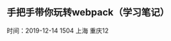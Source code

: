 <!--
 * @Author: slyfox
 * @Date: 2019-10-14 09:57:18
 * @LastEditTime: 2019-12-14 16:46:42
 * @LastEditors: Please set LastEditors
 * @Description: In User Settings Edit
 * @FilePath: \webpack4Study\README.md
 -->
## 手把手带你玩转webpack（学习笔记）

时间：2019-12-14 1504
上海 重庆12